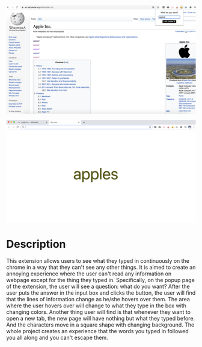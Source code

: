 ![buggy1](buggy1.png)

![buggy2](buggy2.png)


# Description
This extension allows users to see what they typed in continuously on the chrome in a way that they can't see any other things. It is aimed to create an annoying experience where the user can't read any information on webpage except for the thing they typed in. Specifically, on the popup page of the extension, the user will see a question: what do you want? After the user puts the answer in the input box and clicks the button, the user will find that the lines of information change as he/she hovers over them. The area where the user hovers over will change to what they type in the box with changing colors. Another thing user will find is that whenever they want to open a new tab, the new page will have nothing but what they typed before. And the characters move in a square shape with changing background. The whole project creates an experience that the words you typed in followed you all along and you can't escape them.

